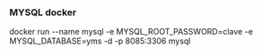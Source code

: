 ### MYSQL docker
docker run --name mysql -e MYSQL_ROOT_PASSWORD=clave -e MYSQL_DATABASE=yms -d -p 8085:3306 mysql
